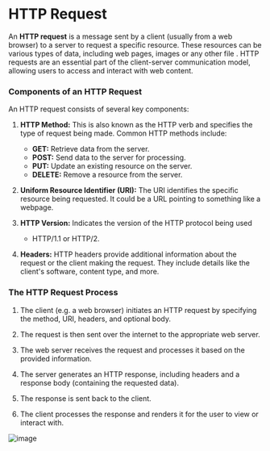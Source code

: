 # HTTP Request

An **HTTP request** is a message sent by a client (usually from a web browser) to a server to request a specific resource. These resources can be various types of data, including web pages, images or any other file . HTTP requests are an essential part of the client-server communication model, allowing users to access and interact with web content.

### Components of an HTTP Request

An HTTP request consists of several key components:

1. **HTTP Method:** This is also known as the HTTP verb and specifies the type of request being made. Common HTTP methods include:
   - **GET:** Retrieve data from the server.
   - **POST:** Send data to the server for processing.
   - **PUT:** Update an existing resource on the server.
   - **DELETE:** Remove a resource from the server.

2. **Uniform Resource Identifier (URI):** The URI identifies the specific resource being requested. It could be a URL pointing to something like a webpage.

3. **HTTP Version:** Indicates the version of the HTTP protocol being used
    - HTTP/1.1 or HTTP/2.

4. **Headers:** HTTP headers provide additional information about the request or the client making the request. They include details like the client's software, content type, and more.

### The HTTP Request Process


1. The client (e.g. a web browser) initiates an HTTP request by specifying the method, URI, headers, and optional body.

2. The request is then sent over the internet to the appropriate web server.

3. The web server receives the request and processes it based on the provided information.

4. The server generates an HTTP response, including headers and a response body (containing the requested data).

5. The response is sent back to the client.

6. The client processes the response and renders it for the user to view or interact with.

![image](https://github.com/tcarroll64/cs3300-002-in-the-air/assets/103159711/e8add906-84cf-49d1-8431-1a1893d3373d)

